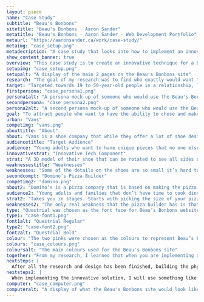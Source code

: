 ```yaml
---
layout: piece
name: "Case Study"
subtitle: "Beau's Bonbons"
sitetitle: "Beau's Bonbons · Aaron Sander"
metatitle: "Beau's Bonbons · Aaron Sander · Web Development Portfolio"
metaurl: "https://aaronsander.ca/work/case-study/"
metaimg: "case_setup.png"
metadecription: "A case study that looks into how to implement an innovative tech idea into a website to make it more efficient"
show_content_banner: true
overview: "This case study is to create an innovative technique for a Bonbon shop, giving the shop a new way to connect with their users/consumers while also giving the customer a unique experience that will stick in their mind and bring them back."
setupimg: "case_setup.png"
setupalt: "A display of the main 2 pages on the Beau's Bonbons site"
research: "The goal of my research was to find who exactly would want to use this site and what innovative technology solution would be best for a small chocolate shop."
target: "Targeted towards 19 to 50-year-old people in a relationship, leaning more towards women but targeting both men and women. People who are busy and don’t have time to go into a store or are also looking for a more customized experience."
firstpersona: "case_persona1.png"
persona1alt: "A persona mock-up of someone who would use the Beau's Bonbons site"
secondpersona: "case_persona2.png"
persona2alt: "A second persona mock-up of someone who would use the Beau's Bonbons site"
goal: "To attract people who want to have the ability to chose and make a box of chocolates. It is giving people the freedom to create new flavour combinations that they otherwise would not be able to have. As well, the company gets to see what flavour combinations their customers are looking for."
urban: "Vans"
competimg: "vans.png"
abouttitle: "About"
about: "Vans is a shoe company that while they offer a lot of shoe designs also allows its users to customize their design in only a few minutes. This gives the user a way to feel more connected to the product."
audiencetitle: "Target Audience"
audience: "Young adults who want to have unique pieces that no one else has."
innovativestrat: "Innovative Tech Component"
strat: "A 3D model of their shoe that can be rotated to see all sides of the model. Pieces of the model can be selected so that they can be customized. All of the options for the customizable piece are listed below the model of the shoe. They also have a list of customizable pieces fo the model if you don’t want to click on each piece. It has a cost that goes up or down base on what you chose."
weaknessestitle: "Weaknesses"
weaknesses: "Some of the details on the shoes are so small it’s hard to click on to select when you want to customize that piece."
secondcompt: "Domino’s Pizza Builder"
competimg2: "domino.png"
about2: "Domino’s is a pizza company that is based on making the pizza buying process easy and quick for its customers. Customers have the option of buying premade pizzas or customizing their pizza so they know what exactly is on it and know that they will enjoy it. This gives their users a reason to keep coming back because few places have this technology."
audience2: "Young adults and families that don’t have time to cook dinner or are having a party and need to have a wide variety of combinations to please everyone. Also, people who need a pizza in a short amount of time and find it easier to order online then call and describe what they want, all the options are in the open for them."
strat2: "Takes you in stages. Starts with picking the size of your pizza and the crust you want, then you choose your cheese and sauce, you can add more or less of each and choose which side you want it on. After that, you choose your toppings and the picture of your pizza updates as you select more. It may not be the most accurate picture but it connects the user to what their decision is and makes them visually imagine what it could taste like."
weaknesses2: "The only real weakness that the pizza builder has is that it does not show you the price until you are about to pay for the pizza."
type: "Questrial was chosen as the font face for Beau’s Bonbons website because of the round friendly appearance. Only one font was chosen for this project because it compliments the shape of the bonbons and doesn’t overwhelm the user."
type1: "case-font1.png"
font1alt: "Questrial Regular"
type2: "case-font2.png"
font2alt: "Questrial Bold"
colour: "The two pinks were chosen as the colours to represent Beau’s Bonbons since pink represents love, affection and approachability which helps associate the brand with its target audience."
colours: "case_colours.png"
coloursalt: "The main colours used for the Beau's Bonbons site"
together: "From my research, I learned that when you are implementing an innovative tech solution, it is important to make sure that the solution works flawlessly and provides the user with an easier experience then they would have had without it."
nextsteps: |
  After all the research and design has been finished, building the physical site would be the next step. To do that, I would build the site with Bootstrap, an open-source component library. Using Bootstrap will give me the ability to tie together HTML, CSS, and JavaScript quickly and efficiently, as well as letting me apply my styling and give the site an overall unique and coherent feeling.
nextsteps2: |
  When implementing the innovative solution, I will use something like JSC3D, which is an open-source online 3D model viewer and toolkit based on HTML5 and Javascript. This would allow me to input my 3D model of the bonbons and give me the capabilities to rotate them and switch between the outside view and inside view."
computer: "case_computer.png"
computeralt: "A display of what the Beau's Bonbons site would look like on a computer screen"
---
```

